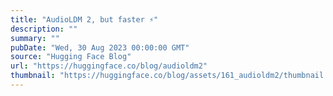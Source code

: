 ```yaml
---
title: "AudioLDM 2, but faster ⚡️"
description: ""
summary: ""
pubDate: "Wed, 30 Aug 2023 00:00:00 GMT"
source: "Hugging Face Blog"
url: "https://huggingface.co/blog/audioldm2"
thumbnail: "https://huggingface.co/blog/assets/161_audioldm2/thumbnail.png"
---
```


